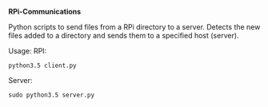 **RPi-Communications**

Python scripts to send files from a RPi directory to a server.
Detects the new files added to a directory and sends them to a specified host (server).
 
Usage:
RPI:

    python3.5 client.py
Server:

    sudo python3.5 server.py
